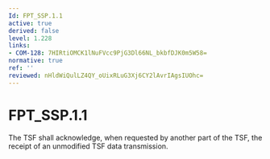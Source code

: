 ```yaml
---
Id: FPT_SSP.1.1
active: true
derived: false
level: 1.228
links:
- COM-128: 7HIRtiOMCK1lNuFVcc9PjG3Dl66NL_bkbfDJK0m5W58=
normative: true
ref: ''
reviewed: nHldWiQulLZ4QY_oUixRLuG3Xj6CY2lAvrIAgsIUOhc=
---
```


# FPT_SSP.1.1

The TSF shall acknowledge, when requested by another part of the TSF, the receipt of an unmodified TSF data transmission.
